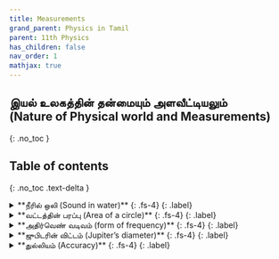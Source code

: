 ```yaml
---
title: Measurements
grand_parent: Physics in Tamil
parent: 11th Physics
has_children: false
nav_order: 1
mathjax: true
---
```


## இயல் உலகத்தின் தன்மையும் அளவீட்டியலும் <br> (Nature of Physical world and Measurements)
{: .no_toc }

## Table of contents <a name="top"></a>
{: .no_toc .text-delta }

<details markdown="block">
<summary>
**நீரில் ஒலி (Sound in water)**
{: .fs-4}
{: .label}
</summary>
![png](/assets/images/phy/11/ch1/1_both.png)

நீரில் ஒலியானது ஒரு நொடியில் 1.46 km தூரம் செல்லும்.
80 நொடிகளில் 80×1.46 = 116.8 km செல்லும்.
எனவே, எதிரியின் கப்பல் $$\frac{116.8}{2} = 58.4$$ km தொலைவில் உள்ளது.

<div class="youtube-responsive-container"><iframe src="https://www.youtube.com/embed/Ps5WcY_6ME0" frameborder="0" allow="accelerometer; autoplay; encrypted-media; gyroscope; picture-in-picture" allowfullscreen></iframe></div>
###### [Back to top](#top)
</details>

<details markdown="block">
<summary>
**வட்டத்தின் பரப்பு (Area of a circle)**
{: .fs-4}
{: .label}
</summary>
![png](/assets/images/phy/11/ch1/2_both.png)

வட்டத்தின் ஆரம் 3.12 m.

வட்டத்தின் பரப்பு = $$\pi r^2$$ = $$\pi$$ x 3.12 x 3.12 = 30.56 ~ 30.6 sq. m.
<div class="youtube-responsive-container"><iframe src="https://www.youtube.com/embed/XUMrAw0PZ-o" frameborder="0" allow="accelerometer; autoplay; encrypted-media; gyroscope; picture-in-picture" allowfullscreen></iframe></div>
###### [Back to top](#top)
</details>

<details markdown="block">
<summary>
**அதிர்வெண் வடிவம் (form of frequency)**
{: .fs-4}
{: .label}
</summary>
![png](/assets/images/phy/11/ch1/3_both.png)
அதிர்வெண்ணின் பரிமாணம்: T-1
F, விசையின் பரிமாணம்: MLT-2
m, ஓரலகு நீளத்தின் நிறையின் பரிமாணம்: ML-1
l, நீளத்தின் பரிமாணம்: L
வலப் பக்கமும் இடப் பக்கமும் T-1 ஆகும்.
<div class="youtube-responsive-container"><iframe src="https://www.youtube.com/embed/-9zbqfEKCUs" frameborder="0" allow="accelerometer; autoplay; encrypted-media; gyroscope; picture-in-picture" allowfullscreen></iframe></div>
###### [Back to top](#top)
</details>

<details markdown="block">
<summary>
**ஜுபிடரின் விட்டம் (Jupiter’s diameter)**
{: .fs-4}
{: .label}
</summary>
![png](/assets/images/phy/11/ch1/4_both.png)
கோண விட்டம் = 35.72 நொடிகள்
= 0.0001731754 ரேடியன்கள்.<br>
ஜூபிட்டரின் தொலைவு
= 824.7 x 106 km.<br>
எனவே, ஜூபிட்டரின் விட்டம்
= 0.0001731754 x 824.7 x 106<br>
= 142817.75 km
<div class="youtube-responsive-container"><iframe src="https://www.youtube.com/embed/kcE6GboSmHg" frameborder="0" allow="accelerometer; autoplay; encrypted-media; gyroscope; picture-in-picture" allowfullscreen></iframe></div>
###### [Back to top](#top)
</details>
<details markdown="block">
<summary>
**துல்லியம் (Accuracy)**
{: .fs-4}
{: .label}
</summary>
![png](/assets/images/phy/11/ch1/5_both.png)
நீளத்தின் மதிப்பு:
l + Δl = 20±2 cm.
50 அலைவுகளின் கால அளவு:
t + Δt= 40±1 s
பரிமாண முறையில்,
t2 = l⁄g.
எனவே, Δg⁄g = Δl⁄l+2Δt⁄t
= 2.4⁄40 = 0.06.
புவியீர்ப்பு முடுக்கத்தின் துல்லியம்: 0.06 x 100 = 6%.<div class="youtube-responsive-container"><iframe src="https://www.youtube.com/embed/CaVPGb4owMo" frameborder="0" allow="accelerometer; autoplay; encrypted-media; gyroscope; picture-in-picture" allowfullscreen></iframe></div>
###### [Back to top](#top)
</details>
